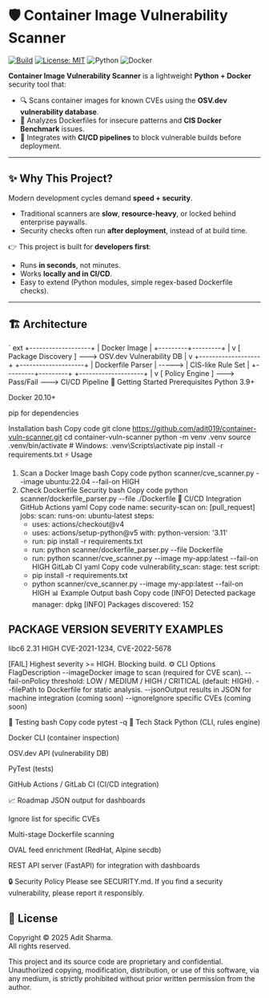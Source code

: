 ﻿# 🛡️ Container Image Vulnerability Scanner

[![Build](https://img.shields.io/github/actions/workflow/status/adit019/container-vuln-scanner/security-scan.yml?branch=main)](https://github.com/adit019/container-vuln-scanner/actions)
[![License: MIT](https://img.shields.io/badge/License-MIT-blue.svg)](LICENSE)
![Python](https://img.shields.io/badge/python-3.9%2B-blue)
![Docker](https://img.shields.io/badge/docker-ready-blue)

**Container Image Vulnerability Scanner** is a lightweight **Python + Docker** security tool that:
- 🔍 Scans container images for known CVEs using the **OSV.dev vulnerability database**.
- 📝 Analyzes Dockerfiles for insecure patterns and **CIS Docker Benchmark** issues.
- 🚦 Integrates with **CI/CD pipelines** to block vulnerable builds before deployment.

---

## ✨ Why This Project?

Modern development cycles demand **speed + security**.
- Traditional scanners are **slow**, **resource-heavy**, or locked behind enterprise paywalls.
- Security checks often run **after deployment**, instead of at build time.

👉 This project is built for **developers first**:
- Runs **in seconds**, not minutes.
- Works **locally and in CI/CD**.
- Easy to extend (Python modules, simple regex-based Dockerfile checks).

---

## 🏗️ Architecture

`	ext
   +-------------------+
   |   Docker Image    |
   +---------+---------+
             |
             v
   [ Package Discovery ]  --->  OSV.dev Vulnerability DB
             |
             v
   +-------------------+        +--------------------+
   | Dockerfile Parser | -----> | CIS-like Rule Set  |
   +---------+---------+        +--------------------+
             |
             v
   [ Policy Engine ] ---> Pass/Fail ---> CI/CD Pipeline
🚀 Getting Started
Prerequisites
Python 3.9+

Docker 20.10+

pip for dependencies

Installation
bash
Copy code
git clone https://github.com/adit019/container-vuln-scanner.git
cd container-vuln-scanner
python -m venv .venv
source .venv/bin/activate    # Windows: .venv\Scripts\activate
pip install -r requirements.txt
⚡ Usage
1) Scan a Docker Image
bash
Copy code
python scanner/cve_scanner.py --image ubuntu:22.04 --fail-on HIGH
2) Check Dockerfile Security
bash
Copy code
python scanner/dockerfile_parser.py --file ./Dockerfile
🔄 CI/CD Integration
GitHub Actions
yaml
Copy code
name: security-scan
on: [pull_request]
jobs:
  scan:
    runs-on: ubuntu-latest
    steps:
      - uses: actions/checkout@v4
      - uses: actions/setup-python@v5
        with:
          python-version: '3.11'
      - run: pip install -r requirements.txt
      - run: python scanner/dockerfile_parser.py --file Dockerfile
      - run: python scanner/cve_scanner.py --image my-app:latest --fail-on HIGH
GitLab CI
yaml
Copy code
vulnerability_scan:
  stage: test
  script:
    - pip install -r requirements.txt
    - python scanner/cve_scanner.py --image my-app:latest --fail-on HIGH
📊 Example Output
bash
Copy code
[INFO] Detected package manager: dpkg
[INFO] Packages discovered: 152

PACKAGE    VERSION   SEVERITY   EXAMPLES
----------------------------------------
libc6      2.31      HIGH       CVE-2021-1234, CVE-2022-5678

[FAIL] Highest severity >= HIGH. Blocking build.
⚙️ CLI Options
FlagDescription
--imageDocker image to scan (required for CVE scan).
--fail-onPolicy threshold: LOW / MEDIUM / HIGH / CRITICAL (default: HIGH).
--filePath to Dockerfile for static analysis.
--jsonOutput results in JSON for machine integration (coming soon)
--ignoreIgnore specific CVEs (coming soon)

🧪 Testing
bash
Copy code
pytest -q
🧰 Tech Stack
Python (CLI, rules engine)

Docker CLI (container inspection)

OSV.dev API (vulnerability DB)

PyTest (tests)

GitHub Actions / GitLab CI (CI/CD integration)

📈 Roadmap
 JSON output for dashboards

 Ignore list for specific CVEs

 Multi-stage Dockerfile scanning

 OVAL feed enrichment (RedHat, Alpine secdb)

 REST API server (FastAPI) for integration with dashboards

🔒 Security Policy
Please see SECURITY.md.
If you find a security vulnerability, please report it responsibly.

## 📜 License
Copyright © 2025 Adit Sharma.  
All rights reserved.

This project and its source code are proprietary and confidential.  
Unauthorized copying, modification, distribution, or use of this software, via any medium, is strictly prohibited without prior written permission from the author.


